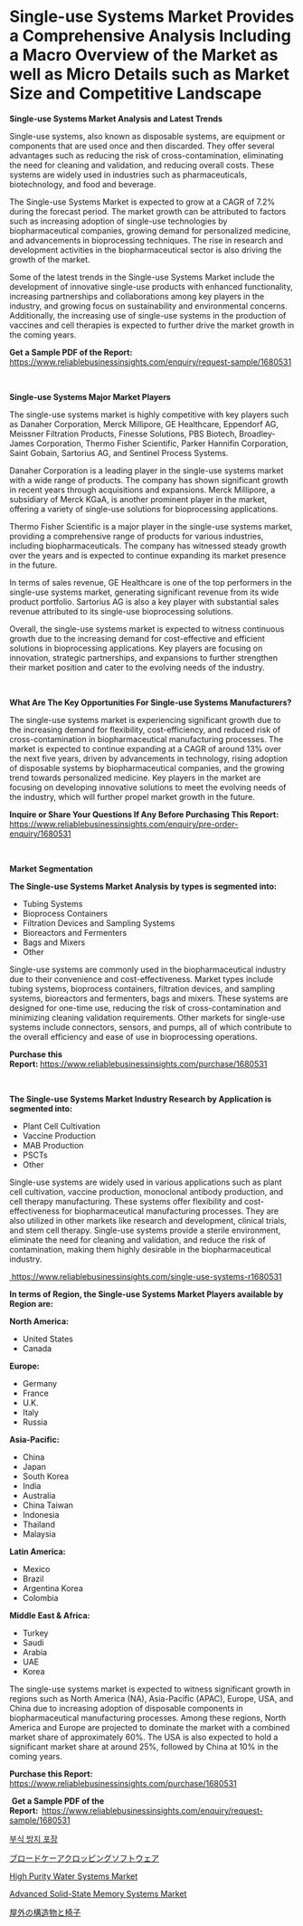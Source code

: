 <p><h1>Single-use Systems Market Provides a Comprehensive Analysis Including a Macro Overview of the Market as well as Micro Details such as Market Size and Competitive Landscape</h1></p><p><strong>Single-use Systems Market Analysis and Latest Trends</strong></p>
<p><p>Single-use systems, also known as disposable systems, are equipment or components that are used once and then discarded. They offer several advantages such as reducing the risk of cross-contamination, eliminating the need for cleaning and validation, and reducing overall costs. These systems are widely used in industries such as pharmaceuticals, biotechnology, and food and beverage.</p><p>The Single-use Systems Market is expected to grow at a CAGR of 7.2% during the forecast period. The market growth can be attributed to factors such as increasing adoption of single-use technologies by biopharmaceutical companies, growing demand for personalized medicine, and advancements in bioprocessing techniques. The rise in research and development activities in the biopharmaceutical sector is also driving the growth of the market.</p><p>Some of the latest trends in the Single-use Systems Market include the development of innovative single-use products with enhanced functionality, increasing partnerships and collaborations among key players in the industry, and growing focus on sustainability and environmental concerns. Additionally, the increasing use of single-use systems in the production of vaccines and cell therapies is expected to further drive the market growth in the coming years.</p></p>
<p><strong>Get a Sample PDF of the Report:&nbsp;</strong> <a href="https://www.reliablebusinessinsights.com/enquiry/request-sample/1680531">https://www.reliablebusinessinsights.com/enquiry/request-sample/1680531</a></p>
<p>&nbsp;</p>
<p><strong>Single-use Systems Major Market Players</strong></p>
<p><p>The single-use systems market is highly competitive with key players such as Danaher Corporation, Merck Millipore, GE Healthcare, Eppendorf AG, Meissner Filtration Products, Finesse Solutions, PBS Biotech, Broadley-James Corporation, Thermo Fisher Scientific, Parker Hannifin Corporation, Saint Gobain, Sartorius AG, and Sentinel Process Systems.</p><p>Danaher Corporation is a leading player in the single-use systems market with a wide range of products. The company has shown significant growth in recent years through acquisitions and expansions. Merck Millipore, a subsidiary of Merck KGaA, is another prominent player in the market, offering a variety of single-use solutions for bioprocessing applications.</p><p>Thermo Fisher Scientific is a major player in the single-use systems market, providing a comprehensive range of products for various industries, including biopharmaceuticals. The company has witnessed steady growth over the years and is expected to continue expanding its market presence in the future.</p><p>In terms of sales revenue, GE Healthcare is one of the top performers in the single-use systems market, generating significant revenue from its wide product portfolio. Sartorius AG is also a key player with substantial sales revenue attributed to its single-use bioprocessing solutions.</p><p>Overall, the single-use systems market is expected to witness continuous growth due to the increasing demand for cost-effective and efficient solutions in bioprocessing applications. Key players are focusing on innovation, strategic partnerships, and expansions to further strengthen their market position and cater to the evolving needs of the industry.</p></p>
<p>&nbsp;</p>
<p><strong>What Are The Key Opportunities For Single-use Systems Manufacturers?</strong></p>
<p><p>The single-use systems market is experiencing significant growth due to the increasing demand for flexibility, cost-efficiency, and reduced risk of cross-contamination in biopharmaceutical manufacturing processes. The market is expected to continue expanding at a CAGR of around 13% over the next five years, driven by advancements in technology, rising adoption of disposable systems by biopharmaceutical companies, and the growing trend towards personalized medicine. Key players in the market are focusing on developing innovative solutions to meet the evolving needs of the industry, which will further propel market growth in the future.</p></p>
<p><strong>Inquire or Share Your Questions If Any Before Purchasing This Report:</strong> <a href="https://www.reliablebusinessinsights.com/enquiry/pre-order-enquiry/1680531">https://www.reliablebusinessinsights.com/enquiry/pre-order-enquiry/1680531</a></p>
<p>&nbsp;</p>
<p><strong>Market Segmentation</strong></p>
<p><strong>The Single-use Systems Market Analysis by types is segmented into:</strong></p>
<p><ul><li>Tubing Systems</li><li>Bioprocess Containers</li><li>Filtration Devices and Sampling Systems</li><li>Bioreactors and Fermenters</li><li>Bags and Mixers</li><li>Other</li></ul></p>
<p><p>Single-use systems are commonly used in the biopharmaceutical industry due to their convenience and cost-effectiveness. Market types include tubing systems, bioprocess containers, filtration devices, and sampling systems, bioreactors and fermenters, bags and mixers. These systems are designed for one-time use, reducing the risk of cross-contamination and minimizing cleaning validation requirements. Other markets for single-use systems include connectors, sensors, and pumps, all of which contribute to the overall efficiency and ease of use in bioprocessing operations.</p></p>
<p><strong>Purchase this Report:&nbsp;</strong><a href="https://www.reliablebusinessinsights.com/purchase/1680531">https://www.reliablebusinessinsights.com/purchase/1680531</a></p>
<p>&nbsp;</p>
<p><strong>The Single-use Systems Market Industry Research by Application is segmented into:</strong></p>
<p><ul><li>Plant Cell Cultivation</li><li>Vaccine Production</li><li>MAB Production</li><li>PSCTs</li><li>Other</li></ul></p>
<p><p>Single-use systems are widely used in various applications such as plant cell cultivation, vaccine production, monoclonal antibody production, and cell therapy manufacturing. These systems offer flexibility and cost-effectiveness for biopharmaceutical manufacturing processes. They are also utilized in other markets like research and development, clinical trials, and stem cell therapy. Single-use systems provide a sterile environment, eliminate the need for cleaning and validation, and reduce the risk of contamination, making them highly desirable in the biopharmaceutical industry.</p></p>
<p><a href="https://www.reliablebusinessinsights.com/single-use-systems-r1680531">&nbsp;https://www.reliablebusinessinsights.com/single-use-systems-r1680531</a></p>
<p><strong>In terms of Region, the Single-use Systems Market Players available by Region are:</strong></p>
<p>
    <p> <strong> North America: </strong>
        <ul>
            <li>United States</li>
            <li>Canada</li>
        </ul>
        </p> 
    <p> <strong> Europe: </strong>
        <ul>
            <li>Germany</li>
            <li>France</li>
            <li>U.K.</li>
            <li>Italy</li>
            <li>Russia</li>
        </ul>
        </p> 
    <p> <strong> Asia-Pacific: </strong>
        <ul>
            <li>China</li>
            <li>Japan</li>
            <li>South Korea</li>
            <li>India</li>
            <li>Australia</li>
            <li>China Taiwan</li>
            <li>Indonesia</li>
            <li>Thailand</li>
            <li>Malaysia</li>
        </ul>
        </p> 
    <p> <strong> Latin America: </strong>
        <ul>
            <li>Mexico</li>
            <li>Brazil</li>
            <li>Argentina Korea</li>
            <li>Colombia</li>
        </ul>
        </p> 
    <p> <strong> Middle East & Africa: </strong>
        <ul>
            <li>Turkey</li>
            <li>Saudi</li>
            <li>Arabia</li>
            <li>UAE</li>
            <li>Korea</li>
        </ul>
    </p>
    </p>
<p><p>The single-use systems market is expected to witness significant growth in regions such as North America (NA), Asia-Pacific (APAC), Europe, USA, and China due to increasing adoption of disposable components in biopharmaceutical manufacturing processes. Among these regions, North America and Europe are projected to dominate the market with a combined market share of approximately 60%. The USA is also expected to hold a significant market share at around 25%, followed by China at 10% in the coming years.</p></p>
<p><strong>Purchase this Report: </strong><a href="https://www.reliablebusinessinsights.com/purchase/1680531">https://www.reliablebusinessinsights.com/purchase/1680531</a></p>
<p>&nbsp;<strong>Get a Sample PDF of the Report:&nbsp;&nbsp;</strong><a href="https://www.reliablebusinessinsights.com/enquiry/request-sample/1680531">https://www.reliablebusinessinsights.com/enquiry/request-sample/1680531</a></p>
<p><strong></strong></p>
<p><p><a href="https://github.com/PercyHagernes9778/Market-Research-Report-List-2/blob/main/186479794150.md">부식 방지 포장</a></p><p><a href="https://github.com/oqoeusbvpadwjs08/Market-Research-Report-List-2/blob/main/2104402100609.md">ブロードケーアクロッピングソフトウェア</a></p><p><a href="https://github.com/ashman753/Market-Research-Report-List-1/blob/main/high-purity-water-systems-market.md">High Purity Water Systems Market</a></p><p><a href="https://issuu.com/reportprime-2/docs/advanced-solid-state-memory-systems-market-size-20">Advanced Solid-State Memory Systems Market</a></p><p><a href="https://github.com/AaronVargas43/Market-Research-Report-List-2/blob/main/7399884100611.md">屋外の構造物と椅子</a></p></p>